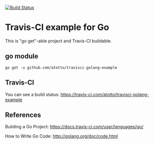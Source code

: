 [![Build Status](https://travis-ci.com/loyalpartner/travisci-golang-example.svg?branch=master)](https://travis-ci.com/loyalpartner/travisci-golang-example)

# Travis-CI example for Go

This is "go get"-able project and Travis-CI buildable.


## go module

    go get -u github.com/atotto/travisci-golang-example

## Travis-CI

You can see a build status: https://travis-ci.com/atotto/travisci-golang-example



## References

Building a Go Project: https://docs.travis-ci.com/user/languages/go/

How to Write Go Code: http://golang.org/doc/code.html

